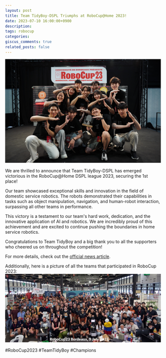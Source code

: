 ```yaml
---
layout: post
title: Team TidyBoy-DSPL Triumphs at RoboCup@Home 2023!
date: 2023-07-10 16:00:00+0900
description: 
tags: robocup
categories:
giscus_comments: true
related_posts: false
---
```


![Team TidyBoy Winning Moment](/assets/img/RoboCup/tidyboy-on-stage.jpg)

We are thrilled to announce that Team TidyBoy-DSPL has emerged victorious in the RoboCup@Home DSPL league 2023, securing the 1st place!

Our team showcased exceptional skills and innovation in the field of domestic service robotics. The robots demonstrated their capabilities in tasks such as object manipulation, navigation, and human-robot interaction, surpassing all other teams in performance.

This victory is a testament to our team's hard work, dedication, and the innovative application of AI and robotics. We are incredibly proud of this achievement and are excited to continue pushing the boundaries in home service robotics.

Congratulations to Team TidyBoy and a big thank you to all the supporters who cheered us on throughout the competition!

For more details, check out the [official news article](https://example.com/news-article).


Additionally, here is a picture of all the teams that participated in RoboCup 2023:
![RoboCup All Teams](/assets/img/RoboCup/robocup2023.jpg)

#RoboCup2023 #TeamTidyBoy #Champions